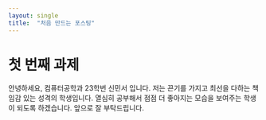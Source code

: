 ```yaml
---
layout: single
title:  "처음 만드는 포스팅"
---
```


# 첫 번째 과제

안녕하세요, 컴퓨터공학과 23학번 신민서 입니다.
저는 끈기를 가지고 최선을 다하는 책임감 있는 성격의 학생입니다.
열심히 공부해서 점점 더 좋아지는 모습을 보여주는 학생이 되도록 하겠습니다.
앞으로 잘 부탁드립니다.

